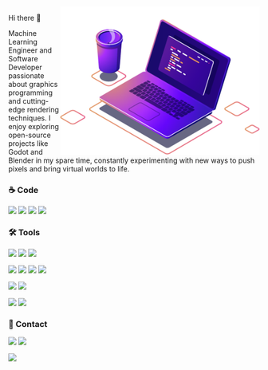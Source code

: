 <img src="https://github.com/viniciusmorgado/viniciusmorgado/blob/master/Assets/computer-illustration.png" min-width="400px" max-width="400px" width="400px" align="right" alt="Computador iuriCode">
<p align="left"> 
Hi there 👋

Machine Learning Engineer and Software Developer passionate about graphics programming and cutting-edge rendering techniques. I enjoy exploring open-source projects like Godot and Blender in my spare time, constantly experimenting with new ways to push pixels and bring virtual worlds to life.
</p>

### ☕ Code
<p align="left">
  <a href="https://github.com/viniciusmorgado?tab=repositories&q=&type=&language=c%23&sort="><img src="https://img.shields.io/badge/C%23-239120?style=for-the-badge&logo=c-sharp&logoColor=white" /></a>
  <a href="https://github.com/viniciusmorgado?tab=repositories&q=&type=&language=c%2B%2B&sort="><img src="https://img.shields.io/badge/C%2B%2B-00599C?style=for-the-badge&logo=c%2B%2B&logoColor=white" /></a>
  <a href="https://github.com/viniciusmorgado?tab=repositories&q=&type=&language=python&sort="><img src="https://img.shields.io/badge/Python-3776AB?style=for-the-badge&logo=python&logoColor=white" /></a>
  <a href="https://github.com/viniciusmorgado?tab=repositories&q=&type=&language=rust&sort="><img src="https://img.shields.io/badge/Rust-000000?style=for-the-badge&logo=rust&logoColor=white" /></a>
</p>

### 🛠️ Tools

<p align="left">
  <!-- Game Engines -->
  <a href="https://godotengine.org/"><img src="https://img.shields.io/badge/Godot-478CBF?style=for-the-badge&logo=godot-engine&logoColor=white" /></a>
  <a href="https://www.unrealengine.com/"><img src="https://img.shields.io/badge/Unreal%20Engine-0E1128?style=for-the-badge&logo=unrealengine&logoColor=white" /></a>
  <a href="https://www.blender.org/"><img src="https://img.shields.io/badge/Blender-F5792A?style=for-the-badge&logo=blender&logoColor=white" /></a>
</p>

<p align="left">
  <!-- Infrastructure & DevOps -->
  <a href="https://git-scm.com/"><img src="https://img.shields.io/badge/Git-F05032?style=for-the-badge&logo=git&logoColor=white" /></a>
  <a href="https://www.docker.com/"><img src="https://img.shields.io/badge/Docker-2496ED?style=for-the-badge&logo=docker&logoColor=white" /></a>
  <a href="https://kubernetes.io/"><img src="https://img.shields.io/badge/Kubernetes-326CE5?style=for-the-badge&logo=kubernetes&logoColor=white" /></a>
  <a href="https://www.terraform.io/"><img src="https://img.shields.io/badge/Terraform-623CE4?style=for-the-badge&logo=terraform&logoColor=white" /></a>
</p>

<p align="left">
  <!-- Graphics APIs -->
  <a href="https://www.vulkan.org/"><img src="https://img.shields.io/badge/Vulkan-E34F26?style=for-the-badge&logo=vulkan&logoColor=white" /></a>
  <a href="https://www.opengl.org/"><img src="https://img.shields.io/badge/OpenGL-5586A4?style=for-the-badge&logo=opengl&logoColor=white" /></a>
</p>

<p align="left">
  <!-- Machine Learning -->
  <a href="https://scikit-learn.org/"><img src="https://img.shields.io/badge/Scikit--Learn-F7931E?style=for-the-badge&logo=scikit-learn&logoColor=white" /></a>
  <a href="https://pytorch.org/"><img src="https://img.shields.io/badge/PyTorch-EE4C2C?style=for-the-badge&logo=pytorch&logoColor=white" /></a>
</p>

### 💌 Contact
<p align="left">
  <a href="mailto:contato.viniciusdonatto@gmail.com"><img src="https://img.shields.io/badge/-Gmail-FF0000?style=flat-square&labelColor=FF0000&logo=gmail&logoColor=white" /></a>
  <a href="https://www.linkedin.com/in/viniciusdonatto/"><img src="https://img.shields.io/badge/-Linkedin-0e76a8?style=flat-square&logo=Linkedin&logoColor=white" /></a>
</p>
<img src="https://github-readme-stats.vercel.app/api/top-langs/?username=viniciusmorgado&layout=compact&hide=CSS,PowerShell,HTML,Shell,Nix,Makefile,JavaScript,Batchfile,TypeScript,HCL" width="400px" align="left" />
